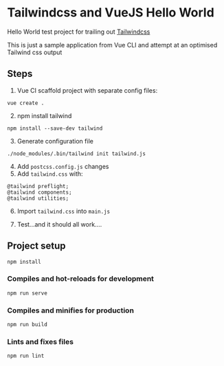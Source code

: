 # Tailwindcss and VueJS Hello World

Hello World test project for trailing out [Tailwindcss](https://tailwindcss.com)

This is just a sample application from Vue CLI and attempt at an optimised Tailwind css output

## Steps
1. Vue CI scaffold project with separate config files:
```
vue create .
```

2. npm install tailwind
```
npm install --save-dev tailwind
```

3. Generate configuration file
```
./node_modules/.bin/tailwind init tailwind.js
```

4. Add `postcss.config.js` changes
5. Add `tailwind.css` with:
```
@tailwind preflight;
@tailwind components;
@tailwind utilities;
```

6. Import `tailwind.css` into `main.js`

7. Test...and it should all work....


## Project setup
```
npm install
```

### Compiles and hot-reloads for development
```
npm run serve
```

### Compiles and minifies for production
```
npm run build
```

### Lints and fixes files
```
npm run lint
```
